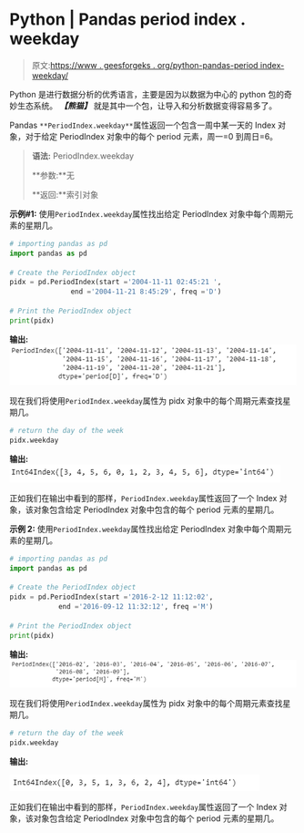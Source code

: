 # Python | Pandas period index . weekday

> 原文:[https://www . geesforgeks . org/python-pandas-period index-weekday/](https://www.geeksforgeeks.org/python-pandas-periodindex-weekday/)

Python 是进行数据分析的优秀语言，主要是因为以数据为中心的 python 包的奇妙生态系统。 ***【熊猫】*** 就是其中一个包，让导入和分析数据变得容易多了。

Pandas `**PeriodIndex.weekday**`属性返回一个包含一周中某一天的 Index 对象，对于给定 PeriodIndex 对象中的每个 period 元素，周一=0 到周日=6。

> **语法:** PeriodIndex.weekday
> 
> **参数:**无
> 
> **返回:**索引对象

**示例#1:** 使用`PeriodIndex.weekday`属性找出给定 PeriodIndex 对象中每个周期元素的星期几。

```py
# importing pandas as pd
import pandas as pd

# Create the PeriodIndex object
pidx = pd.PeriodIndex(start ='2004-11-11 02:45:21 ', 
               end ='2004-11-21 8:45:29', freq ='D')

# Print the PeriodIndex object
print(pidx)
```

**输出:**
![](img/e450cb83bc7578514d3e77f8b331051e.png)

现在我们将使用`PeriodIndex.weekday`属性为 pidx 对象中的每个周期元素查找星期几。

```py
# return the day of the week
pidx.weekday
```

**输出:**
![](img/d36bc55c44cf64ad366104c1d0786162.png)

正如我们在输出中看到的那样，`PeriodIndex.weekday`属性返回了一个 Index 对象，该对象包含给定 PeriodIndex 对象中包含的每个 period 元素的星期几。

**示例 2:** 使用`PeriodIndex.weekday`属性找出给定 PeriodIndex 对象中每个周期元素的星期几。

```py
# importing pandas as pd
import pandas as pd

# Create the PeriodIndex object
pidx = pd.PeriodIndex(start ='2016-2-12 11:12:02',
            end ='2016-09-12 11:32:12', freq ='M')

# Print the PeriodIndex object
print(pidx)
```

**输出:**
![](img/a9b4b792185dbb89ed084839e4a77192.png)

现在我们将使用`PeriodIndex.weekday`属性为 pidx 对象中的每个周期元素查找星期几。

```py
# return the day of the week
pidx.weekday
```

**输出:**

![](img/44ec638e3e7e69a8ae6ad3c613c01cf7.png)

正如我们在输出中看到的那样，`PeriodIndex.weekday`属性返回了一个 Index 对象，该对象包含给定 PeriodIndex 对象中包含的每个 period 元素的星期几。